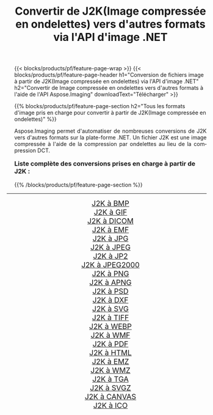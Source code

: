 ﻿---
title: Convertir de J2K(Image compressée en ondelettes) vers d'autres formats via l'API d'image .NET 
weight: 3920
url: /fr/net/conversion/from/j2k/ 
lang: fr
langdirlevel: 2
locales: zh-hans,ja,it,ru,de,es,fr,nl,id,lt,pl,pt,vi,tr,ko,zh-hant,ar,hi,th,sv,cs,uk,he
description: En utilisant Aspose.Imaging, vous pouvez facilement convertir de J2K(Image compressée en ondelettes) vers un autre format
---

{{< blocks/products/pf/feature-page-wrap >}}
{{< blocks/products/pf/feature-page-header h1="Conversion de fichiers image à partir de J2K(Image compressée en ondelettes) via l'API d'image .NET" h2="Convertir de Image compressée en ondelettes vers d'autres formats à l'aide de l'API Aspose.Imaging" downloadText="Télécharger" >}}


{{% blocks/products/pf/feature-page-section  h2="Tous les formats d'image pris en charge pour convertir à partir de J2K(Image compressée en ondelettes)" %}}
<p align=justify>Aspose.Imaging permet d'automatiser de nombreuses conversions de J2K vers d'autres formats sur la plate-forme .NET. Un fichier J2K est une image compressée à l'aide de la compression par ondelettes au lieu de la compression DCT.</p>
<h3 style="margin-top:16px;">
Liste complète des conversions prises en charge à partir de J2K :
</h3>
{{% /blocks/products/pf/feature-page-section %}}
<div class="container-fluid productfamilypage bg-gray">
    <div class="convertypes bg-gray agp-content section">
        <div class="container">
		<hr style="margin-left:-20px;"/>
		<div class="row other-converters" style="gap: 10px;font-size: 19px;text-align:center;">
		    <div class='col-md-3 other-converter remove-lp remove-rp'><a href="/imaging/fr/net/conversion/j2k-to-bmp/" style="padding:15px;">J2K à BMP</a></div><div class='col-md-3 other-converter remove-lp remove-rp'><a href="/imaging/fr/net/conversion/j2k-to-gif/" style="padding:15px;">J2K à GIF</a></div><div class='col-md-3 other-converter remove-lp remove-rp'><a href="/imaging/fr/net/conversion/j2k-to-dicom/" style="padding:15px;">J2K à DICOM</a></div><div class='col-md-3 other-converter remove-lp remove-rp'><a href="/imaging/fr/net/conversion/j2k-to-emf/" style="padding:15px;">J2K à EMF</a></div><div class='col-md-3 other-converter remove-lp remove-rp'><a href="/imaging/fr/net/conversion/j2k-to-jpg/" style="padding:15px;">J2K à JPG</a></div><div class='col-md-3 other-converter remove-lp remove-rp'><a href="/imaging/fr/net/conversion/j2k-to-jpeg/" style="padding:15px;">J2K à JPEG</a></div><div class='col-md-3 other-converter remove-lp remove-rp'><a href="/imaging/fr/net/conversion/j2k-to-jp2/" style="padding:15px;">J2K à JP2</a></div><div class='col-md-3 other-converter remove-lp remove-rp'><a href="/imaging/fr/net/conversion/j2k-to-jpeg2000/" style="padding:15px;">J2K à JPEG2000</a></div><div class='col-md-3 other-converter remove-lp remove-rp'><a href="/imaging/fr/net/conversion/j2k-to-png/" style="padding:15px;">J2K à PNG</a></div><div class='col-md-3 other-converter remove-lp remove-rp'><a href="/imaging/fr/net/conversion/j2k-to-apng/" style="padding:15px;">J2K à APNG</a></div><div class='col-md-3 other-converter remove-lp remove-rp'><a href="/imaging/fr/net/conversion/j2k-to-psd/" style="padding:15px;">J2K à PSD</a></div><div class='col-md-3 other-converter remove-lp remove-rp'><a href="/imaging/fr/net/conversion/j2k-to-dxf/" style="padding:15px;">J2K à DXF</a></div><div class='col-md-3 other-converter remove-lp remove-rp'><a href="/imaging/fr/net/conversion/j2k-to-svg/" style="padding:15px;">J2K à SVG</a></div><div class='col-md-3 other-converter remove-lp remove-rp'><a href="/imaging/fr/net/conversion/j2k-to-tiff/" style="padding:15px;">J2K à TIFF</a></div><div class='col-md-3 other-converter remove-lp remove-rp'><a href="/imaging/fr/net/conversion/j2k-to-webp/" style="padding:15px;">J2K à WEBP</a></div><div class='col-md-3 other-converter remove-lp remove-rp'><a href="/imaging/fr/net/conversion/j2k-to-wmf/" style="padding:15px;">J2K à WMF</a></div><div class='col-md-3 other-converter remove-lp remove-rp'><a href="/imaging/fr/net/conversion/j2k-to-pdf/" style="padding:15px;">J2K à PDF</a></div><div class='col-md-3 other-converter remove-lp remove-rp'><a href="/imaging/fr/net/conversion/j2k-to-html/" style="padding:15px;">J2K à HTML</a></div><div class='col-md-3 other-converter remove-lp remove-rp'><a href="/imaging/fr/net/conversion/j2k-to-emz/" style="padding:15px;">J2K à EMZ</a></div><div class='col-md-3 other-converter remove-lp remove-rp'><a href="/imaging/fr/net/conversion/j2k-to-wmz/" style="padding:15px;">J2K à WMZ</a></div><div class='col-md-3 other-converter remove-lp remove-rp'><a href="/imaging/fr/net/conversion/j2k-to-tga/" style="padding:15px;">J2K à TGA</a></div><div class='col-md-3 other-converter remove-lp remove-rp'><a href="/imaging/fr/net/conversion/j2k-to-svgz/" style="padding:15px;">J2K à SVGZ</a></div><div class='col-md-3 other-converter remove-lp remove-rp'><a href="/imaging/fr/net/conversion/j2k-to-canvas/" style="padding:15px;">J2K à CANVAS</a></div><div class='col-md-3 other-converter remove-lp remove-rp'><a href="/imaging/fr/net/conversion/j2k-to-ico/" style="padding:15px;">J2K à ICO</a></div>
                </div>
        </div>
    </div>
</div>
<br/>

